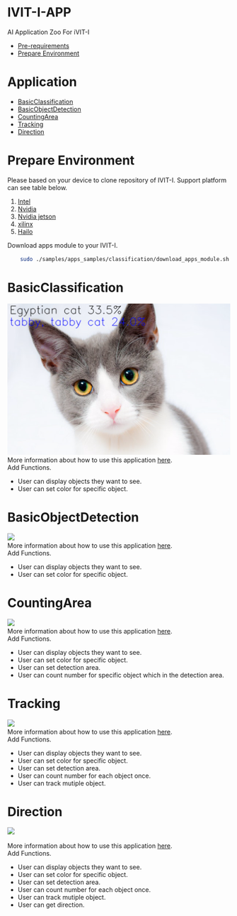 # IVIT-I-APP
AI Application Zoo For iVIT-I
* [Pre-requirements](#pre-requirements)
* [Prepare Environment](#prepare-environment)
# Application

* [BasicClassification](#basicclassification)
* [BasicObjectDetection](#basicobjectdetection)
* [CountingArea](#countingarea)
* [Tracking](#tracking)
* [Direction](#direction)

# Prepare Environment
Please based on your device to clone repository of IVIT-I. 
Support platform can see table below.

1. [Intel](https://github.com/InnoIPA/ivit-i-intel)
2. [Nvidia](https://github.com/InnoIPA/ivit-i-nvidia)
3. [Nvidia jetson](https://github.com/InnoIPA/ivit-i-jetson)
4. [xilinx](https://github.com/InnoIPA/ivit-i-xilinx)
5. [Hailo](https://github.com/MaxChangInnodisk/ivit-i-hailo)

Download apps module to your IVIT-I.
```bash
    sudo ./samples/apps_samples/classification/download_apps_module.sh 
```

 

# BasicClassification
![](./docs/figure/BasicClassification.png)  
More information about how to use this application [here](./docs/BasicClassification.md).    
Add Functions.
* User can display objects they want to see. 
* User can set color for specific object.

# BasicObjectDetection
![](./docs/figure/BasicObjectDetection.gif)  
More information about how to use this application [here](./docs/BasicObjectDetection.md).    
Add Functions.
* User can display objects they want to see. 
* User can set color for specific object.

# CountingArea
![](./docs/figure/CountingArea.gif)  
More information about how to use this application [here](./docs/CountingArea.md).  
Add Functions.
* User can display objects they want to see. 
* User can set color for specific object.
* User can set detection area.
* User can count number for specific object which in the detection area.
# Tracking
![](./docs/figure//Tracking.gif)  
More information about how to use this application [here](./docs/Tracking.md).  
Add Functions.
* User can display objects they want to see. 
* User can set color for specific object.
* User can set detection area.
* User can count number for each object once.
* User can track mutiple object.
# Direction
![](./docs/figure//Direction.gif)  

More information about how to use this application [here](./docs/Direction.md).  
Add Functions.
* User can display objects they want to see. 
* User can set color for specific object.
* User can set detection area.
* User can count number for each object once.
* User can track mutiple object.
* User can get direction.

